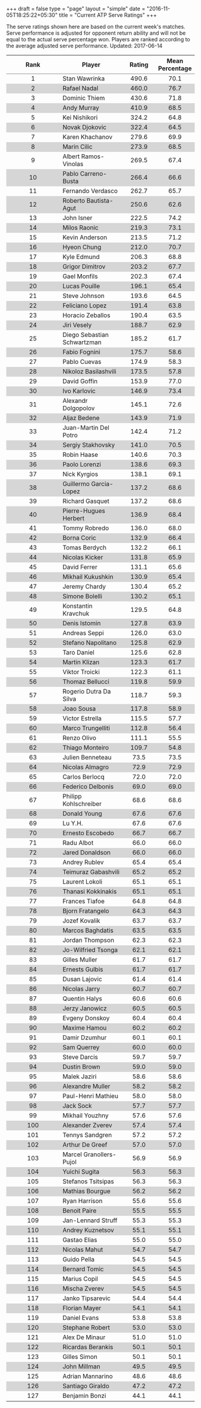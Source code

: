 +++
draft = false
type = "page" 
layout = "simple"
date = "2016-11-05T18:25:22+05:30"
title = "Current ATP Serve Ratings"
+++

The serve ratings shown here are based on the current week's matches. Serve performance is adjusted for opponent return ability and will not be equal to the actual serve percentage won. Players are ranked according to the average adjusted serve performance. Updated: 2017-06-14

<table class='gmisc_table' style='border-collapse: collapse; margin-top: 1em; margin-bottom: 1em;' >
<thead>
<tr>
<th style='border-bottom: 1px solid grey; border-top: 2px solid grey; text-align: center;'>Rank</th>
<th style='border-bottom: 1px solid grey; border-top: 2px solid grey; text-align: center;'>Player</th>
<th style='border-bottom: 1px solid grey; border-top: 2px solid grey; text-align: center;'>Rating</th>
<th style='border-bottom: 1px solid grey; border-top: 2px solid grey; text-align: center;'>Mean Percentage</th>
</tr>
</thead>
<tbody>
<tr>
<td style='width:40%; text-align: center;'>1</td>
<td style='width:40%; text-align: left;'>Stan Wawrinka</td>
<td style='width:40%; text-align: center;'>490.6</td>
<td style='width:40%; text-align: center;'>70.1</td>
</tr>
<tr style='background-color: #d6d6d6;'>
<td style='width:40%; background-color: #d6d6d6; text-align: center;'>2</td>
<td style='width:40%; background-color: #d6d6d6; text-align: left;'>Rafael Nadal</td>
<td style='width:40%; background-color: #d6d6d6; text-align: center;'>460.0</td>
<td style='width:40%; background-color: #d6d6d6; text-align: center;'>76.7</td>
</tr>
<tr>
<td style='width:40%; text-align: center;'>3</td>
<td style='width:40%; text-align: left;'>Dominic Thiem</td>
<td style='width:40%; text-align: center;'>430.6</td>
<td style='width:40%; text-align: center;'>71.8</td>
</tr>
<tr style='background-color: #d6d6d6;'>
<td style='width:40%; background-color: #d6d6d6; text-align: center;'>4</td>
<td style='width:40%; background-color: #d6d6d6; text-align: left;'>Andy Murray</td>
<td style='width:40%; background-color: #d6d6d6; text-align: center;'>410.9</td>
<td style='width:40%; background-color: #d6d6d6; text-align: center;'>68.5</td>
</tr>
<tr>
<td style='width:40%; text-align: center;'>5</td>
<td style='width:40%; text-align: left;'>Kei Nishikori</td>
<td style='width:40%; text-align: center;'>324.2</td>
<td style='width:40%; text-align: center;'>64.8</td>
</tr>
<tr style='background-color: #d6d6d6;'>
<td style='width:40%; background-color: #d6d6d6; text-align: center;'>6</td>
<td style='width:40%; background-color: #d6d6d6; text-align: left;'>Novak Djokovic</td>
<td style='width:40%; background-color: #d6d6d6; text-align: center;'>322.4</td>
<td style='width:40%; background-color: #d6d6d6; text-align: center;'>64.5</td>
</tr>
<tr>
<td style='width:40%; text-align: center;'>7</td>
<td style='width:40%; text-align: left;'>Karen Khachanov</td>
<td style='width:40%; text-align: center;'>279.6</td>
<td style='width:40%; text-align: center;'>69.9</td>
</tr>
<tr style='background-color: #d6d6d6;'>
<td style='width:40%; background-color: #d6d6d6; text-align: center;'>8</td>
<td style='width:40%; background-color: #d6d6d6; text-align: left;'>Marin Cilic</td>
<td style='width:40%; background-color: #d6d6d6; text-align: center;'>273.9</td>
<td style='width:40%; background-color: #d6d6d6; text-align: center;'>68.5</td>
</tr>
<tr>
<td style='width:40%; text-align: center;'>9</td>
<td style='width:40%; text-align: left;'>Albert Ramos-Vinolas</td>
<td style='width:40%; text-align: center;'>269.5</td>
<td style='width:40%; text-align: center;'>67.4</td>
</tr>
<tr style='background-color: #d6d6d6;'>
<td style='width:40%; background-color: #d6d6d6; text-align: center;'>10</td>
<td style='width:40%; background-color: #d6d6d6; text-align: left;'>Pablo Carreno-Busta</td>
<td style='width:40%; background-color: #d6d6d6; text-align: center;'>266.4</td>
<td style='width:40%; background-color: #d6d6d6; text-align: center;'>66.6</td>
</tr>
<tr>
<td style='width:40%; text-align: center;'>11</td>
<td style='width:40%; text-align: left;'>Fernando Verdasco</td>
<td style='width:40%; text-align: center;'>262.7</td>
<td style='width:40%; text-align: center;'>65.7</td>
</tr>
<tr style='background-color: #d6d6d6;'>
<td style='width:40%; background-color: #d6d6d6; text-align: center;'>12</td>
<td style='width:40%; background-color: #d6d6d6; text-align: left;'>Roberto Bautista-Agut</td>
<td style='width:40%; background-color: #d6d6d6; text-align: center;'>250.6</td>
<td style='width:40%; background-color: #d6d6d6; text-align: center;'>62.6</td>
</tr>
<tr>
<td style='width:40%; text-align: center;'>13</td>
<td style='width:40%; text-align: left;'>John Isner</td>
<td style='width:40%; text-align: center;'>222.5</td>
<td style='width:40%; text-align: center;'>74.2</td>
</tr>
<tr style='background-color: #d6d6d6;'>
<td style='width:40%; background-color: #d6d6d6; text-align: center;'>14</td>
<td style='width:40%; background-color: #d6d6d6; text-align: left;'>Milos Raonic</td>
<td style='width:40%; background-color: #d6d6d6; text-align: center;'>219.3</td>
<td style='width:40%; background-color: #d6d6d6; text-align: center;'>73.1</td>
</tr>
<tr>
<td style='width:40%; text-align: center;'>15</td>
<td style='width:40%; text-align: left;'>Kevin Anderson</td>
<td style='width:40%; text-align: center;'>213.5</td>
<td style='width:40%; text-align: center;'>71.2</td>
</tr>
<tr style='background-color: #d6d6d6;'>
<td style='width:40%; background-color: #d6d6d6; text-align: center;'>16</td>
<td style='width:40%; background-color: #d6d6d6; text-align: left;'>Hyeon Chung</td>
<td style='width:40%; background-color: #d6d6d6; text-align: center;'>212.0</td>
<td style='width:40%; background-color: #d6d6d6; text-align: center;'>70.7</td>
</tr>
<tr>
<td style='width:40%; text-align: center;'>17</td>
<td style='width:40%; text-align: left;'>Kyle Edmund</td>
<td style='width:40%; text-align: center;'>206.3</td>
<td style='width:40%; text-align: center;'>68.8</td>
</tr>
<tr style='background-color: #d6d6d6;'>
<td style='width:40%; background-color: #d6d6d6; text-align: center;'>18</td>
<td style='width:40%; background-color: #d6d6d6; text-align: left;'>Grigor Dimitrov</td>
<td style='width:40%; background-color: #d6d6d6; text-align: center;'>203.2</td>
<td style='width:40%; background-color: #d6d6d6; text-align: center;'>67.7</td>
</tr>
<tr>
<td style='width:40%; text-align: center;'>19</td>
<td style='width:40%; text-align: left;'>Gael Monfils</td>
<td style='width:40%; text-align: center;'>202.3</td>
<td style='width:40%; text-align: center;'>67.4</td>
</tr>
<tr style='background-color: #d6d6d6;'>
<td style='width:40%; background-color: #d6d6d6; text-align: center;'>20</td>
<td style='width:40%; background-color: #d6d6d6; text-align: left;'>Lucas Pouille</td>
<td style='width:40%; background-color: #d6d6d6; text-align: center;'>196.1</td>
<td style='width:40%; background-color: #d6d6d6; text-align: center;'>65.4</td>
</tr>
<tr>
<td style='width:40%; text-align: center;'>21</td>
<td style='width:40%; text-align: left;'>Steve Johnson</td>
<td style='width:40%; text-align: center;'>193.6</td>
<td style='width:40%; text-align: center;'>64.5</td>
</tr>
<tr style='background-color: #d6d6d6;'>
<td style='width:40%; background-color: #d6d6d6; text-align: center;'>22</td>
<td style='width:40%; background-color: #d6d6d6; text-align: left;'>Feliciano Lopez</td>
<td style='width:40%; background-color: #d6d6d6; text-align: center;'>191.4</td>
<td style='width:40%; background-color: #d6d6d6; text-align: center;'>63.8</td>
</tr>
<tr>
<td style='width:40%; text-align: center;'>23</td>
<td style='width:40%; text-align: left;'>Horacio Zeballos</td>
<td style='width:40%; text-align: center;'>190.4</td>
<td style='width:40%; text-align: center;'>63.5</td>
</tr>
<tr style='background-color: #d6d6d6;'>
<td style='width:40%; background-color: #d6d6d6; text-align: center;'>24</td>
<td style='width:40%; background-color: #d6d6d6; text-align: left;'>Jiri Vesely</td>
<td style='width:40%; background-color: #d6d6d6; text-align: center;'>188.7</td>
<td style='width:40%; background-color: #d6d6d6; text-align: center;'>62.9</td>
</tr>
<tr>
<td style='width:40%; text-align: center;'>25</td>
<td style='width:40%; text-align: left;'>Diego Sebastian Schwartzman</td>
<td style='width:40%; text-align: center;'>185.2</td>
<td style='width:40%; text-align: center;'>61.7</td>
</tr>
<tr style='background-color: #d6d6d6;'>
<td style='width:40%; background-color: #d6d6d6; text-align: center;'>26</td>
<td style='width:40%; background-color: #d6d6d6; text-align: left;'>Fabio Fognini</td>
<td style='width:40%; background-color: #d6d6d6; text-align: center;'>175.7</td>
<td style='width:40%; background-color: #d6d6d6; text-align: center;'>58.6</td>
</tr>
<tr>
<td style='width:40%; text-align: center;'>27</td>
<td style='width:40%; text-align: left;'>Pablo Cuevas</td>
<td style='width:40%; text-align: center;'>174.9</td>
<td style='width:40%; text-align: center;'>58.3</td>
</tr>
<tr style='background-color: #d6d6d6;'>
<td style='width:40%; background-color: #d6d6d6; text-align: center;'>28</td>
<td style='width:40%; background-color: #d6d6d6; text-align: left;'>Nikoloz Basilashvili</td>
<td style='width:40%; background-color: #d6d6d6; text-align: center;'>173.5</td>
<td style='width:40%; background-color: #d6d6d6; text-align: center;'>57.8</td>
</tr>
<tr>
<td style='width:40%; text-align: center;'>29</td>
<td style='width:40%; text-align: left;'>David Goffin</td>
<td style='width:40%; text-align: center;'>153.9</td>
<td style='width:40%; text-align: center;'>77.0</td>
</tr>
<tr style='background-color: #d6d6d6;'>
<td style='width:40%; background-color: #d6d6d6; text-align: center;'>30</td>
<td style='width:40%; background-color: #d6d6d6; text-align: left;'>Ivo Karlovic</td>
<td style='width:40%; background-color: #d6d6d6; text-align: center;'>146.9</td>
<td style='width:40%; background-color: #d6d6d6; text-align: center;'>73.4</td>
</tr>
<tr>
<td style='width:40%; text-align: center;'>31</td>
<td style='width:40%; text-align: left;'>Alexandr Dolgopolov</td>
<td style='width:40%; text-align: center;'>145.1</td>
<td style='width:40%; text-align: center;'>72.6</td>
</tr>
<tr style='background-color: #d6d6d6;'>
<td style='width:40%; background-color: #d6d6d6; text-align: center;'>32</td>
<td style='width:40%; background-color: #d6d6d6; text-align: left;'>Aljaz Bedene</td>
<td style='width:40%; background-color: #d6d6d6; text-align: center;'>143.9</td>
<td style='width:40%; background-color: #d6d6d6; text-align: center;'>71.9</td>
</tr>
<tr>
<td style='width:40%; text-align: center;'>33</td>
<td style='width:40%; text-align: left;'>Juan-Martin Del Potro</td>
<td style='width:40%; text-align: center;'>142.4</td>
<td style='width:40%; text-align: center;'>71.2</td>
</tr>
<tr style='background-color: #d6d6d6;'>
<td style='width:40%; background-color: #d6d6d6; text-align: center;'>34</td>
<td style='width:40%; background-color: #d6d6d6; text-align: left;'>Sergiy Stakhovsky</td>
<td style='width:40%; background-color: #d6d6d6; text-align: center;'>141.0</td>
<td style='width:40%; background-color: #d6d6d6; text-align: center;'>70.5</td>
</tr>
<tr>
<td style='width:40%; text-align: center;'>35</td>
<td style='width:40%; text-align: left;'>Robin Haase</td>
<td style='width:40%; text-align: center;'>140.6</td>
<td style='width:40%; text-align: center;'>70.3</td>
</tr>
<tr style='background-color: #d6d6d6;'>
<td style='width:40%; background-color: #d6d6d6; text-align: center;'>36</td>
<td style='width:40%; background-color: #d6d6d6; text-align: left;'>Paolo Lorenzi</td>
<td style='width:40%; background-color: #d6d6d6; text-align: center;'>138.6</td>
<td style='width:40%; background-color: #d6d6d6; text-align: center;'>69.3</td>
</tr>
<tr>
<td style='width:40%; text-align: center;'>37</td>
<td style='width:40%; text-align: left;'>Nick Kyrgios</td>
<td style='width:40%; text-align: center;'>138.1</td>
<td style='width:40%; text-align: center;'>69.1</td>
</tr>
<tr style='background-color: #d6d6d6;'>
<td style='width:40%; background-color: #d6d6d6; text-align: center;'>38</td>
<td style='width:40%; background-color: #d6d6d6; text-align: left;'>Guillermo Garcia-Lopez</td>
<td style='width:40%; background-color: #d6d6d6; text-align: center;'>137.2</td>
<td style='width:40%; background-color: #d6d6d6; text-align: center;'>68.6</td>
</tr>
<tr>
<td style='width:40%; text-align: center;'>39</td>
<td style='width:40%; text-align: left;'>Richard Gasquet</td>
<td style='width:40%; text-align: center;'>137.2</td>
<td style='width:40%; text-align: center;'>68.6</td>
</tr>
<tr style='background-color: #d6d6d6;'>
<td style='width:40%; background-color: #d6d6d6; text-align: center;'>40</td>
<td style='width:40%; background-color: #d6d6d6; text-align: left;'>Pierre-Hugues Herbert</td>
<td style='width:40%; background-color: #d6d6d6; text-align: center;'>136.9</td>
<td style='width:40%; background-color: #d6d6d6; text-align: center;'>68.4</td>
</tr>
<tr>
<td style='width:40%; text-align: center;'>41</td>
<td style='width:40%; text-align: left;'>Tommy Robredo</td>
<td style='width:40%; text-align: center;'>136.0</td>
<td style='width:40%; text-align: center;'>68.0</td>
</tr>
<tr style='background-color: #d6d6d6;'>
<td style='width:40%; background-color: #d6d6d6; text-align: center;'>42</td>
<td style='width:40%; background-color: #d6d6d6; text-align: left;'>Borna Coric</td>
<td style='width:40%; background-color: #d6d6d6; text-align: center;'>132.9</td>
<td style='width:40%; background-color: #d6d6d6; text-align: center;'>66.4</td>
</tr>
<tr>
<td style='width:40%; text-align: center;'>43</td>
<td style='width:40%; text-align: left;'>Tomas Berdych</td>
<td style='width:40%; text-align: center;'>132.2</td>
<td style='width:40%; text-align: center;'>66.1</td>
</tr>
<tr style='background-color: #d6d6d6;'>
<td style='width:40%; background-color: #d6d6d6; text-align: center;'>44</td>
<td style='width:40%; background-color: #d6d6d6; text-align: left;'>Nicolas Kicker</td>
<td style='width:40%; background-color: #d6d6d6; text-align: center;'>131.8</td>
<td style='width:40%; background-color: #d6d6d6; text-align: center;'>65.9</td>
</tr>
<tr>
<td style='width:40%; text-align: center;'>45</td>
<td style='width:40%; text-align: left;'>David Ferrer</td>
<td style='width:40%; text-align: center;'>131.1</td>
<td style='width:40%; text-align: center;'>65.6</td>
</tr>
<tr style='background-color: #d6d6d6;'>
<td style='width:40%; background-color: #d6d6d6; text-align: center;'>46</td>
<td style='width:40%; background-color: #d6d6d6; text-align: left;'>Mikhail Kukushkin</td>
<td style='width:40%; background-color: #d6d6d6; text-align: center;'>130.9</td>
<td style='width:40%; background-color: #d6d6d6; text-align: center;'>65.4</td>
</tr>
<tr>
<td style='width:40%; text-align: center;'>47</td>
<td style='width:40%; text-align: left;'>Jeremy Chardy</td>
<td style='width:40%; text-align: center;'>130.4</td>
<td style='width:40%; text-align: center;'>65.2</td>
</tr>
<tr style='background-color: #d6d6d6;'>
<td style='width:40%; background-color: #d6d6d6; text-align: center;'>48</td>
<td style='width:40%; background-color: #d6d6d6; text-align: left;'>Simone Bolelli</td>
<td style='width:40%; background-color: #d6d6d6; text-align: center;'>130.2</td>
<td style='width:40%; background-color: #d6d6d6; text-align: center;'>65.1</td>
</tr>
<tr>
<td style='width:40%; text-align: center;'>49</td>
<td style='width:40%; text-align: left;'>Konstantin Kravchuk</td>
<td style='width:40%; text-align: center;'>129.5</td>
<td style='width:40%; text-align: center;'>64.8</td>
</tr>
<tr style='background-color: #d6d6d6;'>
<td style='width:40%; background-color: #d6d6d6; text-align: center;'>50</td>
<td style='width:40%; background-color: #d6d6d6; text-align: left;'>Denis Istomin</td>
<td style='width:40%; background-color: #d6d6d6; text-align: center;'>127.8</td>
<td style='width:40%; background-color: #d6d6d6; text-align: center;'>63.9</td>
</tr>
<tr>
<td style='width:40%; text-align: center;'>51</td>
<td style='width:40%; text-align: left;'>Andreas Seppi</td>
<td style='width:40%; text-align: center;'>126.0</td>
<td style='width:40%; text-align: center;'>63.0</td>
</tr>
<tr style='background-color: #d6d6d6;'>
<td style='width:40%; background-color: #d6d6d6; text-align: center;'>52</td>
<td style='width:40%; background-color: #d6d6d6; text-align: left;'>Stefano Napolitano</td>
<td style='width:40%; background-color: #d6d6d6; text-align: center;'>125.8</td>
<td style='width:40%; background-color: #d6d6d6; text-align: center;'>62.9</td>
</tr>
<tr>
<td style='width:40%; text-align: center;'>53</td>
<td style='width:40%; text-align: left;'>Taro Daniel</td>
<td style='width:40%; text-align: center;'>125.6</td>
<td style='width:40%; text-align: center;'>62.8</td>
</tr>
<tr style='background-color: #d6d6d6;'>
<td style='width:40%; background-color: #d6d6d6; text-align: center;'>54</td>
<td style='width:40%; background-color: #d6d6d6; text-align: left;'>Martin Klizan</td>
<td style='width:40%; background-color: #d6d6d6; text-align: center;'>123.3</td>
<td style='width:40%; background-color: #d6d6d6; text-align: center;'>61.7</td>
</tr>
<tr>
<td style='width:40%; text-align: center;'>55</td>
<td style='width:40%; text-align: left;'>Viktor Troicki</td>
<td style='width:40%; text-align: center;'>122.3</td>
<td style='width:40%; text-align: center;'>61.1</td>
</tr>
<tr style='background-color: #d6d6d6;'>
<td style='width:40%; background-color: #d6d6d6; text-align: center;'>56</td>
<td style='width:40%; background-color: #d6d6d6; text-align: left;'>Thomaz Bellucci</td>
<td style='width:40%; background-color: #d6d6d6; text-align: center;'>119.8</td>
<td style='width:40%; background-color: #d6d6d6; text-align: center;'>59.9</td>
</tr>
<tr>
<td style='width:40%; text-align: center;'>57</td>
<td style='width:40%; text-align: left;'>Rogerio Dutra Da Silva</td>
<td style='width:40%; text-align: center;'>118.7</td>
<td style='width:40%; text-align: center;'>59.3</td>
</tr>
<tr style='background-color: #d6d6d6;'>
<td style='width:40%; background-color: #d6d6d6; text-align: center;'>58</td>
<td style='width:40%; background-color: #d6d6d6; text-align: left;'>Joao Sousa</td>
<td style='width:40%; background-color: #d6d6d6; text-align: center;'>117.8</td>
<td style='width:40%; background-color: #d6d6d6; text-align: center;'>58.9</td>
</tr>
<tr>
<td style='width:40%; text-align: center;'>59</td>
<td style='width:40%; text-align: left;'>Victor Estrella</td>
<td style='width:40%; text-align: center;'>115.5</td>
<td style='width:40%; text-align: center;'>57.7</td>
</tr>
<tr style='background-color: #d6d6d6;'>
<td style='width:40%; background-color: #d6d6d6; text-align: center;'>60</td>
<td style='width:40%; background-color: #d6d6d6; text-align: left;'>Marco Trungelliti</td>
<td style='width:40%; background-color: #d6d6d6; text-align: center;'>112.8</td>
<td style='width:40%; background-color: #d6d6d6; text-align: center;'>56.4</td>
</tr>
<tr>
<td style='width:40%; text-align: center;'>61</td>
<td style='width:40%; text-align: left;'>Renzo Olivo</td>
<td style='width:40%; text-align: center;'>111.1</td>
<td style='width:40%; text-align: center;'>55.5</td>
</tr>
<tr style='background-color: #d6d6d6;'>
<td style='width:40%; background-color: #d6d6d6; text-align: center;'>62</td>
<td style='width:40%; background-color: #d6d6d6; text-align: left;'>Thiago Monteiro</td>
<td style='width:40%; background-color: #d6d6d6; text-align: center;'>109.7</td>
<td style='width:40%; background-color: #d6d6d6; text-align: center;'>54.8</td>
</tr>
<tr>
<td style='width:40%; text-align: center;'>63</td>
<td style='width:40%; text-align: left;'>Julien Benneteau</td>
<td style='width:40%; text-align: center;'>73.5</td>
<td style='width:40%; text-align: center;'>73.5</td>
</tr>
<tr style='background-color: #d6d6d6;'>
<td style='width:40%; background-color: #d6d6d6; text-align: center;'>64</td>
<td style='width:40%; background-color: #d6d6d6; text-align: left;'>Nicolas Almagro</td>
<td style='width:40%; background-color: #d6d6d6; text-align: center;'>72.9</td>
<td style='width:40%; background-color: #d6d6d6; text-align: center;'>72.9</td>
</tr>
<tr>
<td style='width:40%; text-align: center;'>65</td>
<td style='width:40%; text-align: left;'>Carlos Berlocq</td>
<td style='width:40%; text-align: center;'>72.0</td>
<td style='width:40%; text-align: center;'>72.0</td>
</tr>
<tr style='background-color: #d6d6d6;'>
<td style='width:40%; background-color: #d6d6d6; text-align: center;'>66</td>
<td style='width:40%; background-color: #d6d6d6; text-align: left;'>Federico Delbonis</td>
<td style='width:40%; background-color: #d6d6d6; text-align: center;'>69.0</td>
<td style='width:40%; background-color: #d6d6d6; text-align: center;'>69.0</td>
</tr>
<tr>
<td style='width:40%; text-align: center;'>67</td>
<td style='width:40%; text-align: left;'>Philipp Kohlschreiber</td>
<td style='width:40%; text-align: center;'>68.6</td>
<td style='width:40%; text-align: center;'>68.6</td>
</tr>
<tr style='background-color: #d6d6d6;'>
<td style='width:40%; background-color: #d6d6d6; text-align: center;'>68</td>
<td style='width:40%; background-color: #d6d6d6; text-align: left;'>Donald Young</td>
<td style='width:40%; background-color: #d6d6d6; text-align: center;'>67.6</td>
<td style='width:40%; background-color: #d6d6d6; text-align: center;'>67.6</td>
</tr>
<tr>
<td style='width:40%; text-align: center;'>69</td>
<td style='width:40%; text-align: left;'>Lu Y.H.</td>
<td style='width:40%; text-align: center;'>67.6</td>
<td style='width:40%; text-align: center;'>67.6</td>
</tr>
<tr style='background-color: #d6d6d6;'>
<td style='width:40%; background-color: #d6d6d6; text-align: center;'>70</td>
<td style='width:40%; background-color: #d6d6d6; text-align: left;'>Ernesto Escobedo</td>
<td style='width:40%; background-color: #d6d6d6; text-align: center;'>66.7</td>
<td style='width:40%; background-color: #d6d6d6; text-align: center;'>66.7</td>
</tr>
<tr>
<td style='width:40%; text-align: center;'>71</td>
<td style='width:40%; text-align: left;'>Radu Albot</td>
<td style='width:40%; text-align: center;'>66.0</td>
<td style='width:40%; text-align: center;'>66.0</td>
</tr>
<tr style='background-color: #d6d6d6;'>
<td style='width:40%; background-color: #d6d6d6; text-align: center;'>72</td>
<td style='width:40%; background-color: #d6d6d6; text-align: left;'>Jared Donaldson</td>
<td style='width:40%; background-color: #d6d6d6; text-align: center;'>66.0</td>
<td style='width:40%; background-color: #d6d6d6; text-align: center;'>66.0</td>
</tr>
<tr>
<td style='width:40%; text-align: center;'>73</td>
<td style='width:40%; text-align: left;'>Andrey Rublev</td>
<td style='width:40%; text-align: center;'>65.4</td>
<td style='width:40%; text-align: center;'>65.4</td>
</tr>
<tr style='background-color: #d6d6d6;'>
<td style='width:40%; background-color: #d6d6d6; text-align: center;'>74</td>
<td style='width:40%; background-color: #d6d6d6; text-align: left;'>Teimuraz Gabashvili</td>
<td style='width:40%; background-color: #d6d6d6; text-align: center;'>65.2</td>
<td style='width:40%; background-color: #d6d6d6; text-align: center;'>65.2</td>
</tr>
<tr>
<td style='width:40%; text-align: center;'>75</td>
<td style='width:40%; text-align: left;'>Laurent Lokoli</td>
<td style='width:40%; text-align: center;'>65.1</td>
<td style='width:40%; text-align: center;'>65.1</td>
</tr>
<tr style='background-color: #d6d6d6;'>
<td style='width:40%; background-color: #d6d6d6; text-align: center;'>76</td>
<td style='width:40%; background-color: #d6d6d6; text-align: left;'>Thanasi Kokkinakis</td>
<td style='width:40%; background-color: #d6d6d6; text-align: center;'>65.1</td>
<td style='width:40%; background-color: #d6d6d6; text-align: center;'>65.1</td>
</tr>
<tr>
<td style='width:40%; text-align: center;'>77</td>
<td style='width:40%; text-align: left;'>Frances Tiafoe</td>
<td style='width:40%; text-align: center;'>64.8</td>
<td style='width:40%; text-align: center;'>64.8</td>
</tr>
<tr style='background-color: #d6d6d6;'>
<td style='width:40%; background-color: #d6d6d6; text-align: center;'>78</td>
<td style='width:40%; background-color: #d6d6d6; text-align: left;'>Bjorn Fratangelo</td>
<td style='width:40%; background-color: #d6d6d6; text-align: center;'>64.3</td>
<td style='width:40%; background-color: #d6d6d6; text-align: center;'>64.3</td>
</tr>
<tr>
<td style='width:40%; text-align: center;'>79</td>
<td style='width:40%; text-align: left;'>Jozef Kovalik</td>
<td style='width:40%; text-align: center;'>63.7</td>
<td style='width:40%; text-align: center;'>63.7</td>
</tr>
<tr style='background-color: #d6d6d6;'>
<td style='width:40%; background-color: #d6d6d6; text-align: center;'>80</td>
<td style='width:40%; background-color: #d6d6d6; text-align: left;'>Marcos Baghdatis</td>
<td style='width:40%; background-color: #d6d6d6; text-align: center;'>63.5</td>
<td style='width:40%; background-color: #d6d6d6; text-align: center;'>63.5</td>
</tr>
<tr>
<td style='width:40%; text-align: center;'>81</td>
<td style='width:40%; text-align: left;'>Jordan Thompson</td>
<td style='width:40%; text-align: center;'>62.3</td>
<td style='width:40%; text-align: center;'>62.3</td>
</tr>
<tr style='background-color: #d6d6d6;'>
<td style='width:40%; background-color: #d6d6d6; text-align: center;'>82</td>
<td style='width:40%; background-color: #d6d6d6; text-align: left;'>Jo-Wilfried Tsonga</td>
<td style='width:40%; background-color: #d6d6d6; text-align: center;'>62.1</td>
<td style='width:40%; background-color: #d6d6d6; text-align: center;'>62.1</td>
</tr>
<tr>
<td style='width:40%; text-align: center;'>83</td>
<td style='width:40%; text-align: left;'>Gilles Muller</td>
<td style='width:40%; text-align: center;'>61.7</td>
<td style='width:40%; text-align: center;'>61.7</td>
</tr>
<tr style='background-color: #d6d6d6;'>
<td style='width:40%; background-color: #d6d6d6; text-align: center;'>84</td>
<td style='width:40%; background-color: #d6d6d6; text-align: left;'>Ernests Gulbis</td>
<td style='width:40%; background-color: #d6d6d6; text-align: center;'>61.7</td>
<td style='width:40%; background-color: #d6d6d6; text-align: center;'>61.7</td>
</tr>
<tr>
<td style='width:40%; text-align: center;'>85</td>
<td style='width:40%; text-align: left;'>Dusan Lajovic</td>
<td style='width:40%; text-align: center;'>61.4</td>
<td style='width:40%; text-align: center;'>61.4</td>
</tr>
<tr style='background-color: #d6d6d6;'>
<td style='width:40%; background-color: #d6d6d6; text-align: center;'>86</td>
<td style='width:40%; background-color: #d6d6d6; text-align: left;'>Nicolas Jarry</td>
<td style='width:40%; background-color: #d6d6d6; text-align: center;'>60.7</td>
<td style='width:40%; background-color: #d6d6d6; text-align: center;'>60.7</td>
</tr>
<tr>
<td style='width:40%; text-align: center;'>87</td>
<td style='width:40%; text-align: left;'>Quentin Halys</td>
<td style='width:40%; text-align: center;'>60.6</td>
<td style='width:40%; text-align: center;'>60.6</td>
</tr>
<tr style='background-color: #d6d6d6;'>
<td style='width:40%; background-color: #d6d6d6; text-align: center;'>88</td>
<td style='width:40%; background-color: #d6d6d6; text-align: left;'>Jerzy Janowicz</td>
<td style='width:40%; background-color: #d6d6d6; text-align: center;'>60.5</td>
<td style='width:40%; background-color: #d6d6d6; text-align: center;'>60.5</td>
</tr>
<tr>
<td style='width:40%; text-align: center;'>89</td>
<td style='width:40%; text-align: left;'>Evgeny Donskoy</td>
<td style='width:40%; text-align: center;'>60.4</td>
<td style='width:40%; text-align: center;'>60.4</td>
</tr>
<tr style='background-color: #d6d6d6;'>
<td style='width:40%; background-color: #d6d6d6; text-align: center;'>90</td>
<td style='width:40%; background-color: #d6d6d6; text-align: left;'>Maxime Hamou</td>
<td style='width:40%; background-color: #d6d6d6; text-align: center;'>60.2</td>
<td style='width:40%; background-color: #d6d6d6; text-align: center;'>60.2</td>
</tr>
<tr>
<td style='width:40%; text-align: center;'>91</td>
<td style='width:40%; text-align: left;'>Damir Dzumhur</td>
<td style='width:40%; text-align: center;'>60.1</td>
<td style='width:40%; text-align: center;'>60.1</td>
</tr>
<tr style='background-color: #d6d6d6;'>
<td style='width:40%; background-color: #d6d6d6; text-align: center;'>92</td>
<td style='width:40%; background-color: #d6d6d6; text-align: left;'>Sam Querrey</td>
<td style='width:40%; background-color: #d6d6d6; text-align: center;'>60.0</td>
<td style='width:40%; background-color: #d6d6d6; text-align: center;'>60.0</td>
</tr>
<tr>
<td style='width:40%; text-align: center;'>93</td>
<td style='width:40%; text-align: left;'>Steve Darcis</td>
<td style='width:40%; text-align: center;'>59.7</td>
<td style='width:40%; text-align: center;'>59.7</td>
</tr>
<tr style='background-color: #d6d6d6;'>
<td style='width:40%; background-color: #d6d6d6; text-align: center;'>94</td>
<td style='width:40%; background-color: #d6d6d6; text-align: left;'>Dustin Brown</td>
<td style='width:40%; background-color: #d6d6d6; text-align: center;'>59.0</td>
<td style='width:40%; background-color: #d6d6d6; text-align: center;'>59.0</td>
</tr>
<tr>
<td style='width:40%; text-align: center;'>95</td>
<td style='width:40%; text-align: left;'>Malek Jaziri</td>
<td style='width:40%; text-align: center;'>58.6</td>
<td style='width:40%; text-align: center;'>58.6</td>
</tr>
<tr style='background-color: #d6d6d6;'>
<td style='width:40%; background-color: #d6d6d6; text-align: center;'>96</td>
<td style='width:40%; background-color: #d6d6d6; text-align: left;'>Alexandre Muller</td>
<td style='width:40%; background-color: #d6d6d6; text-align: center;'>58.2</td>
<td style='width:40%; background-color: #d6d6d6; text-align: center;'>58.2</td>
</tr>
<tr>
<td style='width:40%; text-align: center;'>97</td>
<td style='width:40%; text-align: left;'>Paul-Henri Mathieu</td>
<td style='width:40%; text-align: center;'>58.0</td>
<td style='width:40%; text-align: center;'>58.0</td>
</tr>
<tr style='background-color: #d6d6d6;'>
<td style='width:40%; background-color: #d6d6d6; text-align: center;'>98</td>
<td style='width:40%; background-color: #d6d6d6; text-align: left;'>Jack Sock</td>
<td style='width:40%; background-color: #d6d6d6; text-align: center;'>57.7</td>
<td style='width:40%; background-color: #d6d6d6; text-align: center;'>57.7</td>
</tr>
<tr>
<td style='width:40%; text-align: center;'>99</td>
<td style='width:40%; text-align: left;'>Mikhail Youzhny</td>
<td style='width:40%; text-align: center;'>57.6</td>
<td style='width:40%; text-align: center;'>57.6</td>
</tr>
<tr style='background-color: #d6d6d6;'>
<td style='width:40%; background-color: #d6d6d6; text-align: center;'>100</td>
<td style='width:40%; background-color: #d6d6d6; text-align: left;'>Alexander Zverev</td>
<td style='width:40%; background-color: #d6d6d6; text-align: center;'>57.4</td>
<td style='width:40%; background-color: #d6d6d6; text-align: center;'>57.4</td>
</tr>
<tr>
<td style='width:40%; text-align: center;'>101</td>
<td style='width:40%; text-align: left;'>Tennys Sandgren</td>
<td style='width:40%; text-align: center;'>57.2</td>
<td style='width:40%; text-align: center;'>57.2</td>
</tr>
<tr style='background-color: #d6d6d6;'>
<td style='width:40%; background-color: #d6d6d6; text-align: center;'>102</td>
<td style='width:40%; background-color: #d6d6d6; text-align: left;'>Arthur De Greef</td>
<td style='width:40%; background-color: #d6d6d6; text-align: center;'>57.0</td>
<td style='width:40%; background-color: #d6d6d6; text-align: center;'>57.0</td>
</tr>
<tr>
<td style='width:40%; text-align: center;'>103</td>
<td style='width:40%; text-align: left;'>Marcel Granollers-Pujol</td>
<td style='width:40%; text-align: center;'>56.9</td>
<td style='width:40%; text-align: center;'>56.9</td>
</tr>
<tr style='background-color: #d6d6d6;'>
<td style='width:40%; background-color: #d6d6d6; text-align: center;'>104</td>
<td style='width:40%; background-color: #d6d6d6; text-align: left;'>Yuichi Sugita</td>
<td style='width:40%; background-color: #d6d6d6; text-align: center;'>56.3</td>
<td style='width:40%; background-color: #d6d6d6; text-align: center;'>56.3</td>
</tr>
<tr>
<td style='width:40%; text-align: center;'>105</td>
<td style='width:40%; text-align: left;'>Stefanos Tsitsipas</td>
<td style='width:40%; text-align: center;'>56.3</td>
<td style='width:40%; text-align: center;'>56.3</td>
</tr>
<tr style='background-color: #d6d6d6;'>
<td style='width:40%; background-color: #d6d6d6; text-align: center;'>106</td>
<td style='width:40%; background-color: #d6d6d6; text-align: left;'>Mathias Bourgue</td>
<td style='width:40%; background-color: #d6d6d6; text-align: center;'>56.2</td>
<td style='width:40%; background-color: #d6d6d6; text-align: center;'>56.2</td>
</tr>
<tr>
<td style='width:40%; text-align: center;'>107</td>
<td style='width:40%; text-align: left;'>Ryan Harrison</td>
<td style='width:40%; text-align: center;'>55.6</td>
<td style='width:40%; text-align: center;'>55.6</td>
</tr>
<tr style='background-color: #d6d6d6;'>
<td style='width:40%; background-color: #d6d6d6; text-align: center;'>108</td>
<td style='width:40%; background-color: #d6d6d6; text-align: left;'>Benoit Paire</td>
<td style='width:40%; background-color: #d6d6d6; text-align: center;'>55.5</td>
<td style='width:40%; background-color: #d6d6d6; text-align: center;'>55.5</td>
</tr>
<tr>
<td style='width:40%; text-align: center;'>109</td>
<td style='width:40%; text-align: left;'>Jan-Lennard Struff</td>
<td style='width:40%; text-align: center;'>55.3</td>
<td style='width:40%; text-align: center;'>55.3</td>
</tr>
<tr style='background-color: #d6d6d6;'>
<td style='width:40%; background-color: #d6d6d6; text-align: center;'>110</td>
<td style='width:40%; background-color: #d6d6d6; text-align: left;'>Andrey Kuznetsov</td>
<td style='width:40%; background-color: #d6d6d6; text-align: center;'>55.1</td>
<td style='width:40%; background-color: #d6d6d6; text-align: center;'>55.1</td>
</tr>
<tr>
<td style='width:40%; text-align: center;'>111</td>
<td style='width:40%; text-align: left;'>Gastao Elias</td>
<td style='width:40%; text-align: center;'>55.0</td>
<td style='width:40%; text-align: center;'>55.0</td>
</tr>
<tr style='background-color: #d6d6d6;'>
<td style='width:40%; background-color: #d6d6d6; text-align: center;'>112</td>
<td style='width:40%; background-color: #d6d6d6; text-align: left;'>Nicolas Mahut</td>
<td style='width:40%; background-color: #d6d6d6; text-align: center;'>54.7</td>
<td style='width:40%; background-color: #d6d6d6; text-align: center;'>54.7</td>
</tr>
<tr>
<td style='width:40%; text-align: center;'>113</td>
<td style='width:40%; text-align: left;'>Guido Pella</td>
<td style='width:40%; text-align: center;'>54.5</td>
<td style='width:40%; text-align: center;'>54.5</td>
</tr>
<tr style='background-color: #d6d6d6;'>
<td style='width:40%; background-color: #d6d6d6; text-align: center;'>114</td>
<td style='width:40%; background-color: #d6d6d6; text-align: left;'>Bernard Tomic</td>
<td style='width:40%; background-color: #d6d6d6; text-align: center;'>54.5</td>
<td style='width:40%; background-color: #d6d6d6; text-align: center;'>54.5</td>
</tr>
<tr>
<td style='width:40%; text-align: center;'>115</td>
<td style='width:40%; text-align: left;'>Marius Copil</td>
<td style='width:40%; text-align: center;'>54.5</td>
<td style='width:40%; text-align: center;'>54.5</td>
</tr>
<tr style='background-color: #d6d6d6;'>
<td style='width:40%; background-color: #d6d6d6; text-align: center;'>116</td>
<td style='width:40%; background-color: #d6d6d6; text-align: left;'>Mischa Zverev</td>
<td style='width:40%; background-color: #d6d6d6; text-align: center;'>54.5</td>
<td style='width:40%; background-color: #d6d6d6; text-align: center;'>54.5</td>
</tr>
<tr>
<td style='width:40%; text-align: center;'>117</td>
<td style='width:40%; text-align: left;'>Janko Tipsarevic</td>
<td style='width:40%; text-align: center;'>54.4</td>
<td style='width:40%; text-align: center;'>54.4</td>
</tr>
<tr style='background-color: #d6d6d6;'>
<td style='width:40%; background-color: #d6d6d6; text-align: center;'>118</td>
<td style='width:40%; background-color: #d6d6d6; text-align: left;'>Florian Mayer</td>
<td style='width:40%; background-color: #d6d6d6; text-align: center;'>54.1</td>
<td style='width:40%; background-color: #d6d6d6; text-align: center;'>54.1</td>
</tr>
<tr>
<td style='width:40%; text-align: center;'>119</td>
<td style='width:40%; text-align: left;'>Daniel Evans</td>
<td style='width:40%; text-align: center;'>53.8</td>
<td style='width:40%; text-align: center;'>53.8</td>
</tr>
<tr style='background-color: #d6d6d6;'>
<td style='width:40%; background-color: #d6d6d6; text-align: center;'>120</td>
<td style='width:40%; background-color: #d6d6d6; text-align: left;'>Stephane Robert</td>
<td style='width:40%; background-color: #d6d6d6; text-align: center;'>53.0</td>
<td style='width:40%; background-color: #d6d6d6; text-align: center;'>53.0</td>
</tr>
<tr>
<td style='width:40%; text-align: center;'>121</td>
<td style='width:40%; text-align: left;'>Alex De Minaur</td>
<td style='width:40%; text-align: center;'>51.0</td>
<td style='width:40%; text-align: center;'>51.0</td>
</tr>
<tr style='background-color: #d6d6d6;'>
<td style='width:40%; background-color: #d6d6d6; text-align: center;'>122</td>
<td style='width:40%; background-color: #d6d6d6; text-align: left;'>Ricardas Berankis</td>
<td style='width:40%; background-color: #d6d6d6; text-align: center;'>50.1</td>
<td style='width:40%; background-color: #d6d6d6; text-align: center;'>50.1</td>
</tr>
<tr>
<td style='width:40%; text-align: center;'>123</td>
<td style='width:40%; text-align: left;'>Gilles Simon</td>
<td style='width:40%; text-align: center;'>50.1</td>
<td style='width:40%; text-align: center;'>50.1</td>
</tr>
<tr style='background-color: #d6d6d6;'>
<td style='width:40%; background-color: #d6d6d6; text-align: center;'>124</td>
<td style='width:40%; background-color: #d6d6d6; text-align: left;'>John Millman</td>
<td style='width:40%; background-color: #d6d6d6; text-align: center;'>49.5</td>
<td style='width:40%; background-color: #d6d6d6; text-align: center;'>49.5</td>
</tr>
<tr>
<td style='width:40%; text-align: center;'>125</td>
<td style='width:40%; text-align: left;'>Adrian Mannarino</td>
<td style='width:40%; text-align: center;'>48.6</td>
<td style='width:40%; text-align: center;'>48.6</td>
</tr>
<tr style='background-color: #d6d6d6;'>
<td style='width:40%; background-color: #d6d6d6; text-align: center;'>126</td>
<td style='width:40%; background-color: #d6d6d6; text-align: left;'>Santiago Giraldo</td>
<td style='width:40%; background-color: #d6d6d6; text-align: center;'>47.2</td>
<td style='width:40%; background-color: #d6d6d6; text-align: center;'>47.2</td>
</tr>
<tr>
<td style='width:40%; border-bottom: 2px solid grey; text-align: center;'>127</td>
<td style='width:40%; border-bottom: 2px solid grey; text-align: left;'>Benjamin Bonzi</td>
<td style='width:40%; border-bottom: 2px solid grey; text-align: center;'>44.1</td>
<td style='width:40%; border-bottom: 2px solid grey; text-align: center;'>44.1</td>
</tr>
</tbody>
</table>
